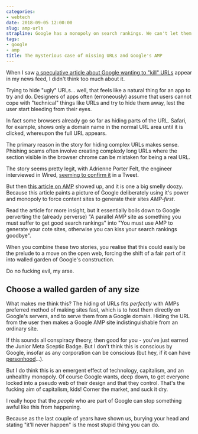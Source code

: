 ```yaml
---
categories:
- webtech
date: 2018-09-05 12:00:00
slug: amp-urls
strapline: Google has a monopoly on search rankings. We can't let them obtain a monopoly on websites.
tags:
- google
- amp
title: The mysterious case of missing URLs and Google's AMP
---
```


When I saw [a speculative article about Google wanting to "kill" URLs](https://www.wired.com/story/google-wants-to-kill-the-url/) appear in my news feed, I didn't think too much about it. 

Trying to hide "ugly" URLs... well, that feels like a natural thing for an app to try and do. Designers of apps often (erroneously) assume that users cannot cope with "technical" things like URLs and try to hide them away, lest the user start bleeding from their eyes. 

In fact some browsers already go so far as hiding parts of the URL. Safari, for example, shows only a domain name in the normal URL area until it is clicked, whereupon the full URL appears. 

The primary reason in the story for hiding complex URLs makes sense. Phishing scams often involve creating complexly long URLs where the section visible in the browser chrome can be mistaken for being a real URL. 

The story seems pretty legit, with Adrienne Porter Felt, the engineer interviewed in Wired, [seeming to confirm it](https://twitter.com/__apf__/status/1037057121961967616) in a Tweet. 




But then [this article on AMP](https://www.polemicdigital.com/google-amp-go-to-hell/) showed up, and it is one a big smelly doozy. Because this article paints a picture of Google deliberately using it's power and monopoly to force content sites to generate their sites _AMP-first_. 

Read the article for more insight, but it essentially boils down to Google perverting the (already perverse) "A parallel AMP site as something you must suffer to get good search rankings" into "You must use AMP to generate your cote sites, otherwise you can kiss your search rankings goodbye". 

When you combine these two stories, you realise that this could easily be the prelude to a move on the open web, forcing the shift of a fair part of it into walled garden of Google's construction.

Do no fucking evil, my arse. 

## Choose a walled garden of any size

What makes me think this? The hiding of URLs fits _perfectly_ with AMPs preferred method of making sites fast, which is to host them directly on Google's servers, and to serve them from a Google domain. Hiding the URL from the user then makes a Google AMP site indistinguishable from an ordinary site.

If this sounds all conspiracy theory, then good for you - you've just earned the Junior Meta Sceptic Badge. But I don't think this is conscious by Google, insofar as any corporation can be conscious (but hey, if it can have [personhood](https://en.wikipedia.org/wiki/Corporate_personhood)...).

But I do think this is an emergent effect of technology, capitalism, and an unhealthy monopoly. Of course Google wants, deep down, to get everyone locked into a pseudo web of their design and that they control. That's the fucking aim of capitalism, kids! Corner the market, and suck it dry.

I really hope that the _people_ who are part of Google can stop something awful like this from happening. 

Because as the last couple of years have shown us, burying your head and stating "it'll never happen" is the most stupid thing you can do. 









